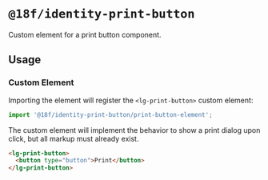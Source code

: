 # `@18f/identity-print-button`

Custom element for a print button component.

## Usage

### Custom Element

Importing the element will register the `<lg-print-button>` custom element:

```ts
import '@18f/identity-print-button/print-button-element';
```

The custom element will implement the behavior to show a print dialog upon click, but all markup must already exist.

```html
<lg-print-button>
  <button type="button">Print</button>
</lg-print-button>
```
